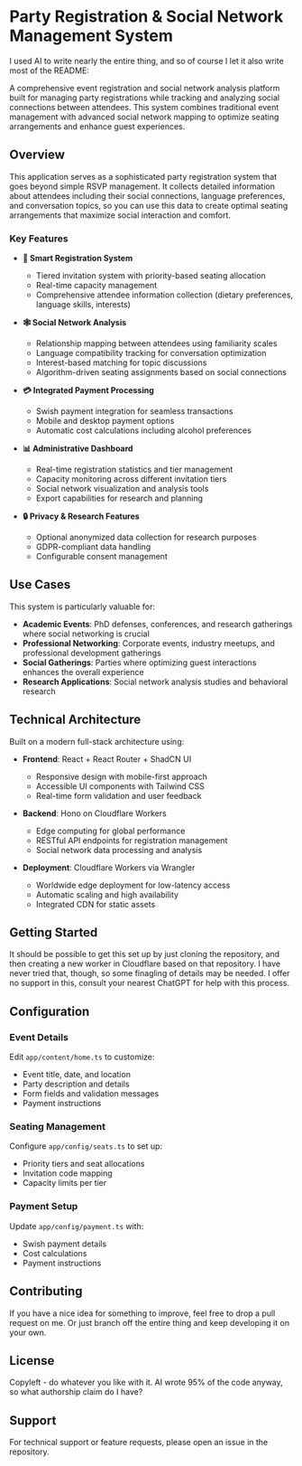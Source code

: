 # Party Registration & Social Network Management System

I used AI to write nearly the entire thing, and so of course I let it also write most of the README:

A comprehensive event registration and social network analysis platform built for managing party registrations while tracking and analyzing social connections between attendees. This system combines traditional event management with advanced social network mapping to optimize seating arrangements and enhance guest experiences.

## Overview

This application serves as a sophisticated party registration system that goes beyond simple RSVP management. It collects detailed information about attendees including their social connections, language preferences, and conversation topics, so you can use this data to create optimal seating arrangements that maximize social interaction and comfort.

### Key Features

- **🎫 Smart Registration System**
  - Tiered invitation system with priority-based seating allocation
  - Real-time capacity management
  - Comprehensive attendee information collection (dietary preferences, language skills, interests)

- **🕸️ Social Network Analysis**
  - Relationship mapping between attendees using familiarity scales
  - Language compatibility tracking for conversation optimization
  - Interest-based matching for topic discussions
  - Algorithm-driven seating assignments based on social connections

- **💳 Integrated Payment Processing**
  - Swish payment integration for seamless transactions
  - Mobile and desktop payment options
  - Automatic cost calculations including alcohol preferences

- **📊 Administrative Dashboard**
  - Real-time registration statistics and tier management
  - Capacity monitoring across different invitation tiers
  - Social network visualization and analysis tools
  - Export capabilities for research and planning

- **🔒 Privacy & Research Features**
  - Optional anonymized data collection for research purposes
  - GDPR-compliant data handling
  - Configurable consent management

## Use Cases

This system is particularly valuable for:
- **Academic Events**: PhD defenses, conferences, and research gatherings where social networking is crucial
- **Professional Networking**: Corporate events, industry meetups, and professional development gatherings
- **Social Gatherings**: Parties where optimizing guest interactions enhances the overall experience
- **Research Applications**: Social network analysis studies and behavioral research

## Technical Architecture

Built on a modern full-stack architecture using:

- **Frontend**: React + React Router + ShadCN UI
  - Responsive design with mobile-first approach
  - Accessible UI components with Tailwind CSS
  - Real-time form validation and user feedback

- **Backend**: Hono on Cloudflare Workers
  - Edge computing for global performance
  - RESTful API endpoints for registration management
  - Social network data processing and analysis

- **Deployment**: Cloudflare Workers via Wrangler
  - Worldwide edge deployment for low-latency access
  - Automatic scaling and high availability
  - Integrated CDN for static assets

## Getting Started

It should be possible to get this set up by just cloning the repository, and then creating a new worker in Cloudflare based on that repository. I have never tried that, though, so some finagling of details may be needed. I offer no support in this, consult your nearest ChatGPT for help with this process.

## Configuration

### Event Details
Edit `app/content/home.ts` to customize:
- Event title, date, and location
- Party description and details
- Form fields and validation messages
- Payment instructions

### Seating Management
Configure `app/config/seats.ts` to set up:
- Priority tiers and seat allocations
- Invitation code mapping
- Capacity limits per tier

### Payment Setup
Update `app/config/payment.ts` with:
- Swish payment details
- Cost calculations
- Payment instructions


## Contributing

If you have a nice idea for something to improve, feel free to drop a pull request on me. Or just branch off the entire thing and keep developing it on your own.

## License

Copyleft - do whatever you like with it. AI wrote 95% of the code anyway, so what authorship claim do I have?

## Support

For technical support or feature requests, please open an issue in the repository.
